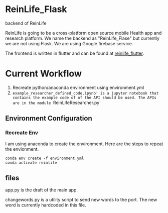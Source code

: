 
# ReinLife_Flask
 backend of ReinLife

 ReinLife is going to be a cross-platform open source mobile Health app and research platform.
 We name the backend as "ReinLife_Flase" but currently we are not using Flask. We are using Google firebase service.
 
 The frontend is written in flutter and can be found at [reinlife_flutter](https://github.com/ReinLife-AC297r/reinlife_flutter).

# Current Workflow
1. Recreate python/anaconda environment using environment.yml
2. `example_researcher_defined_code.ipynb' is a jupyter notebook that contains the example code of of the API should be used. The APIs are in the module `ReinLifeResearcher.py`


## Environment Configuration
<!--
### Create Envionement
 conda activate relearnlife
 conda install flask requests
### Save Env
 conda env export > environment.yml)
-->
### Recreate Env
I am using anaconda to create the environment. Here are the steps to repeat the envionment.
```
conda env create -f environment.yml
conda activate reinlife
```
## files
app.py is the draft of the main app.

changewords.py is a utility script to send new words to the port. The new word is currently hardcoded in this file.
